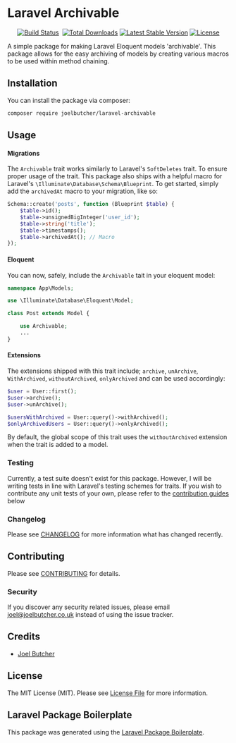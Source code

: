 # Laravel Archivable

<p align="center">
<a href="https://github.com/joelbutcher/laravel-archivable/actions"><img src="https://github.com/joelbutcher/laravel-archivable/workflows/tests/badge.svg" alt="Build Status"></a>
<a href="https://github.styleci.io/repos/301993606"><img src="https://github.styleci.io/repos/301993606/shield?style=flat" alt="""StyleCI"></a>
<a href="https://packagist.org/packages/joelbutcher/laravel-archivable"><img src="https://img.shields.io/packagist/dt/joelbutcher/laravel-archivable" alt="Total Downloads"></a>
<a href="https://packagist.org/packages/joelbutcher/laravel-archivable"><img src="https://img.shields.io/packagist/v/joelbutcher/laravel-archivable" alt="Latest Stable Version"></a>
<a href="https://packagist.org/packages/joelbutcher/laravel-archivable"><img src="https://img.shields.io/packagist/l/joelbutcher/laravel-archivable" alt="License"></a>
</p>

A simple package for making Laravel Eloquent models 'archivable'. This package allows for the easy archiving of models by creating various macros to be used within method chaining.

## Installation

You can install the package via composer:

```bash
composer require joelbutcher/laravel-archivable
```

## Usage

#### Migrations

The `Archivable` trait works similarly to Laravel's `SoftDeletes` trait. To ensure proper usage of the trait. This package also ships with a helpful macro for Laravel's `\Illuminate\Database\Schema\Blueprint`. To get started, simply add the `archivedAt` macro to your migration, like so:

```php
Schema::create('posts', function (Blueprint $table) {
    $table->id();
    $table->unsignedBigInteger('user_id');
    $table->string('title');
    $table->timestamps();
    $table->archivedAt(); // Macro
});
```

#### Eloquent
You can now, safely, include the `Archivable` tait in your eloquent model:
 
``` php
namespace App\Models;

use \Illuminate\Database\Eloquent\Model;

class Post extends Model {

    use Archivable;
    ...
}
```

#### Extensions

The extensions shipped with this trait include; `archive`, `unArchive`, `WithArchived`, `withoutArchived`, `onlyArchived` and can be used accordingly:

```php
$user = User::first();
$user->archive();
$user->unArchive();

$usersWithArchived = User::query()->withArchived();
$onlyArchivedUsers = User::query()->onlyArchived();
```

By default, the global scope of this trait uses the `withoutArchived` extension when the trait is added to a model.

### Testing

Currently, a test suite doesn't exist for this package. However, I will be writing tests in line with Laravel's testing schemes for traits. If you wish to contribute any unit tests of your own, please refer to the [contribution guides](#-contributing) below 

### Changelog

Please see [CHANGELOG](CHANGELOG.md) for more information what has changed recently.

## Contributing

Please see [CONTRIBUTING](CONTRIBUTING.md) for details.

### Security

If you discover any security related issues, please email joel@joelbutcher.co.uk instead of using the issue tracker.

## Credits

- [Joel Butcher](https://github.com/joelbutcher)

## License

The MIT License (MIT). Please see [License File](LICENSE.md) for more information.

## Laravel Package Boilerplate

This package was generated using the [Laravel Package Boilerplate](https://laravelpackageboilerplate.com).

